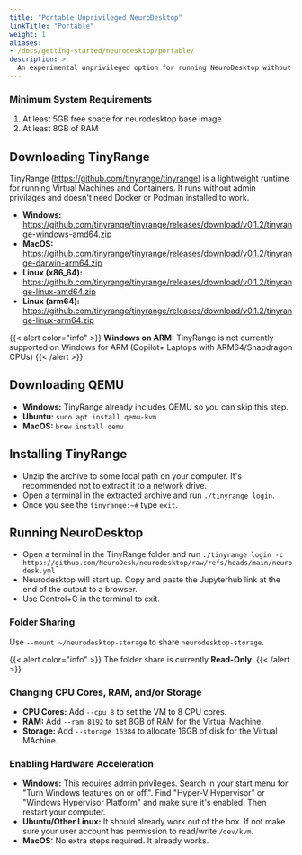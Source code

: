 ```yaml
---
title: "Portable Unprivileged NeuroDesktop"
linkTitle: "Portable"
weight: 1
aliases:
- /docs/getting-started/neurodesktop/portable/
description: >
  An experimental unprivileged option for running NeuroDesktop without Docker or Podman.
---
```


### Minimum System Requirements

1. At least 5GB free space for neurodesktop base image
2. At least 8GB of RAM

## Downloading TinyRange

TinyRange (https://github.com/tinyrange/tinyrange) is a lightweight runtime for running Virtual Machines and Containers. It runs without admin privilages and doesn't need Docker or Podman installed to work.

- **Windows:** https://github.com/tinyrange/tinyrange/releases/download/v0.1.2/tinyrange-windows-amd64.zip
- **MacOS:** https://github.com/tinyrange/tinyrange/releases/download/v0.1.2/tinyrange-darwin-arm64.zip
- **Linux (x86_64):** https://github.com/tinyrange/tinyrange/releases/download/v0.1.2/tinyrange-linux-amd64.zip
- **Linux (arm64):** https://github.com/tinyrange/tinyrange/releases/download/v0.1.2/tinyrange-linux-arm64.zip

{{< alert color="info" >}}
**Windows on ARM:** TinyRange is not currently supported on Windows for ARM (Copilot+ Laptops with ARM64/Snapdragon CPUs)
{{< /alert >}}

## Downloading QEMU

- **Windows:** TinyRange already includes QEMU so you can skip this step.
- **Ubuntu:** `sudo apt install qemu-kvm`
- **MacOS:** `brew install qemu`

## Installing TinyRange

- Unzip the archive to some local path on your computer. It's recommended not to extract it to a network drive.
- Open a terminal in the extracted archive and run `./tinyrange login`.
- Once you see the `tinyrange:~#` type `exit`.

## Running NeuroDesktop

- Open a terminal in the TinyRange folder and run `./tinyrange login -c https://github.com/NeuroDesk/neurodesktop/raw/refs/heads/main/neurodesk.yml`
- Neurodesktop will start up. Copy and paste the Jupyterhub link at the end of the output to a browser.
- Use Control+C in the terminal to exit.

### Folder Sharing

Use `--mount ~/neurodesktop-storage` to share `neurodesktop-storage`.

{{< alert color="info" >}}
The folder share is currently **Read-Only**.
{{< /alert >}}

### Changing CPU Cores, RAM, and/or Storage

- **CPU Cores:** Add `--cpu 8` to set the VM to 8 CPU cores.
- **RAM:** Add `--ram 8192` to set 8GB of RAM for the Virtual Machine.
- **Storage:** Add `--storage 16384` to allocate 16GB of disk for the Virtual MAchine.

### Enabling Hardware Acceleration

- **Windows:** This requires admin privileges. Search in your start menu for "Turn Windows features on or off.". Find "Hyper-V Hypervisor" or "Windows Hypervisor Platform" and make sure it's enabled. Then restart your computer.
- **Ubuntu/Other Linux:** It should already work out of the box. If not make sure your user account has permission to read/write `/dev/kvm`.
- **MacOS:** No extra steps required. It already works.
